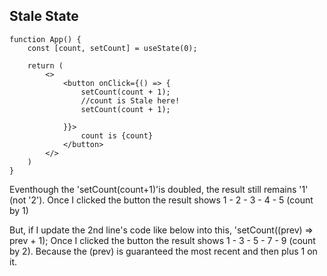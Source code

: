 ## Stale State
```
function App() {
    const [count, setCount] = useState(0);

    return (
        <>
            <button onClick={() => {
                setCount(count + 1);
                //count is Stale here!
                setCount(count + 1);

            }}>
                count is {count}
            </button>
        </>
    )
}
```
Eventhough the 'setCount(count+1)'is doubled, the result still remains '1' (not '2').
Once I clicked the button the result shows 1 - 2 - 3 - 4 - 5 (count by 1)

But, if I update the 2nd line's code like below into this, 'setCount((prev) => prev + 1);
Once I clicked the button the result shows 1 - 3 - 5 - 7 - 9 (count by 2). Because the (prev) is guaranteed the most recent and then plus 1 on it. 